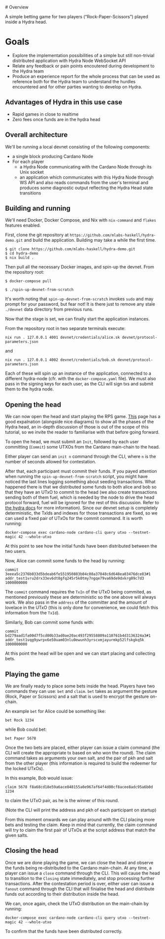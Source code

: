 ﻿﻿# Overview

A simple betting game for two players (“Rock-Paper-Scissors”) played inside a Hydra head.

# Goals

- Explore the implementation possibilities of a simple but still non-trivial distributed application with Hydra Node WebSocket API
- Relate any feedback or pain points encoutered during development to the Hydra team
- Produce an experience report for the whole process that can be used as reference both for the Hydra team to understand the hurdles encountered and for other parties wanting to develop on Hydra.

## Advantages of Hydra in this use case

* Rapid games in close to realtime
* Zero fees once funds are in the hydra head

## Overall architecture

We'll be running a local devnet consisting of the following components:

* a single block producing Cardano Node
* For each player
    * a Hydra Node communicating with the Cardano Node through its Unix socket
    * an application which communicates with this Hydra Node through WS API and also reads commands from the user's terminal and produces some diagnostic output reflecting the Hydra Head state transitions

## Building and running

We'll need Docker, Docker Compose, and Nix with `nix-command` and `flakes` features enabled.

First, clone the git repository at `https://github.com/mlabs-haskell/hydra-demo.git` and build the application.
Building may take a while the first time.

```
$ git clone https://github.com/mlabs-haskell/hydra-demo.git
$ cd hydra-demo
$ nix build .
```

Then pull all the necessary Docker images, and spin-up the devnet. From the repository root:

```
$ docker-compose pull

$ ./spin-up-devnet-from-scratch
```

It's worth noting that `spin-up-devnet-from-scratch` invokes `sudo` and may prompt for your password, but fear not! It is there just to remove any stale `./devnet` data directory from previous runs.

Now that the stage is set, we can finally start the application instances.

From the repository root in two separate terminals execute:

```
nix run . 127.0.0.1 4001 devnet/credentials/alice.sk devnet/protocol-parameters.json
```

and

```
nix run . 127.0.0.1 4002 devnet/credentials/bob.sk devnet/protocol-parameters.json
```

Each of these will spin up an instance of the application, connected to a different hydra-node (cfr. with the `docker-compose.yaml` file). We must also pass in the signing keys for each user, as the CLI will sign txs and submit them to the hydra node.
## Opening the head

We can now open the head and start playing the RPS game.
[This](https://hydra.family/head-protocol/core-concepts) page has a good expalnation (alongside nice diagrams) to show all the phases of the Hydra head, an in-depth discussion of those is out of the scope of this tutorial, so we invite the reader to familiarise with that before going forward.

To open the head, we must submit an `Init`, followed by each user committing (`Commit`) some UTXOs from the Cardano main-chain to the head.

Either player can send an `init n` command through the CLI, where `n` is the number of seconds allowed for contestation.

After that, each participant must commit their funds. If you payed attention when running the `spin-up-devnet-from-scratch` script, you might have noticed the last lines logging something about seeding transactions.
What happened there is that we distributed some funds to both alice and bob so that they have an UTxO to commit to the head (we also create transactions sending both of them fuel, which is needed by the node to drive the head protocol forward, fuel will be ignored for the rest of this discussion. Refer to [the hydra docs](https://hydra.family/head-protocol/docs/getting-started/quickstart/#fuel) for more information).
Since our devnet setup is completely deterministic, the TxIds and indexes for those transactions are fixed, so we can used a fixed pair of UTxOs for the commit command. It is worth running:

```
docker-compose exec cardano-node cardano-cli query utxo --testnet-magic 42 --whole-utxo
```

At this point to see how the initial funds have been distributed between the two users.

Now, Alice can commit some funds to the head by running:

```
commit 3eeea5c2376b033d5bdeab6fe551950883b04c08a37848c6d648ea03476dce83#1 addr_test1vru2drx33ev6dt8gfq245r5k0tmy7ngqe79va69de9dxkrg09c7d3 1000000000
```

The `commit` command requires the `TxIn` of the UTxO being commited, as mentioned previously these are deterministic so the one above will always work.
We also pass in the `address` of the committer and the amount of lovelace in the UTxO (this is only done for convenience, we could fetch this information from the `TxId`).

Similarly, Bob can commit some funds with:

```
commit bd279aad1fa00d7f5cd00b33ad0ae20ac493f29558809a110761b4d3136324a3#1 addr_test1vqg9ywrpx6e50uam03nlu0ewunh3yrscxmjayurmkp52lfskgkq5k 1000000000
```

At this point the head will be open and we can start placing and collecting bets.

## Playing the game

We are finally ready to place some bets inside the head.
Players have two commands they can use: `bet` and `claim`.
`bet` takes as argument the gesture (Rock, Paper or Scissors) and a salt that is used to encrypt the gesture on-chain.

An example `bet` for Alice could be something like:

```
bet Rock 1234
```

while Bob could bet:

```
bet Paper 5678
```

Once the two bets are placed, either player can issue a claim command (the CLI will create the appropriate tx based on who won the round). The claim command takes as arguments your own salt, and the pair of pkh and salt from the other player (this information is required to build the redeemer for the locked UTxOs).


In this example, Bob would issue:

```
claim 5678 f8a68cd18e59a6ace848155a0e967af64f4d00cf8acee8adc95a6b0d 1234
```

to claim the UTxO pair, as he is the winner of this round.

(Note the CLI will print the address and pkh of each participant on startup)

From this moment onwards we can play around with the CLI placing more bets and testing the claim. Keep in mind that currently, the claim command will try to claim the first pair of UTxOs at the script address that match the given salts.

## Closing the head

Once we are done playing the game, we can close the head and observe the funds being re-distributed to the Cardano main-chain.
At any time, a player can issue a `close` command through the CLI. This will cause the head to transition to the `Closing` state immediately, and stop processing further transactions. After the contestation period is over, either user can issue a `fanout` command through the CLI that will finialise the head and distribute funds out according to their distribution inside the head.

We can, once again, check the UTxO distribution on the main-chain by running:

```
docker-compose exec cardano-node cardano-cli query utxo --testnet-magic 42 --whole-utxo
```

To confirm that the funds have been distributed correctly.